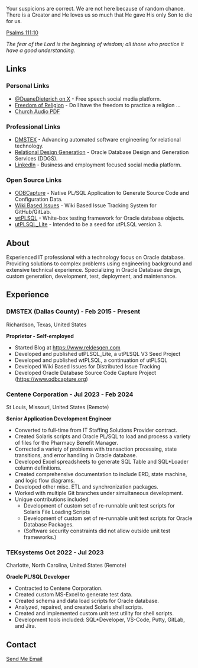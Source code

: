 
Your suspicions are correct. We are not here because of random chance. There is a Creator and He loves us so much that He gave His only Son to die for us.

[Psalms 111:10](https://www.biblegateway.com/passage/?search=Psalms+111:10&version=ESV)

*The fear of the Lord is the beginning of wisdom; all those who practice it have a good understanding.*


## Links

### Personal Links

* [@DuaneDieterich on X](https://x.com/DuaneDieterich) - Free speech social media platform.
* [Freedom of Religion](Freedom-Of-Religion.md) - Do I have the freedom to practice a religion ...
* [Church Audio PDF](Church_Audio.pdf)

### Professional Links

* [DMSTEX](https://www.dmstex.com/) - Advancing automated software engineering for relational technology.
* [Relational Design Generation](https://www.reldesgen.com/) - Oracle Database Design and Generation Services (DDGS).
* [LinkedIn](https://www.linkedin.com/in/ddieterich/) - Business and employment focused social media platform.

### Open Source Links

* [ODBCapture](https://odbcapture.org/) - Native PL/SQL Application to Generate Source Code and Configuration Data.
* [Wiki Based Issues](https://github.com/DDieterich/WikiBasedIssues) - Wiki Based Issue Tracking System for GitHub/GitLab.
* [wtPLSQL](https://wtplsql.org/) - White-box testing framework for Oracle database objects.
* [utPLSQL_Lite](https://github.com/DDieterich/utPLSQL_Lite) - Intended to be a seed for utPLSQL version 3.

## About

Experienced IT professional with a technology focus on Oracle database. Providing solutions to complex problems using engineering background and extensive technical experience. Specializing in Oracle Database design, custom generation, development, test, deployment, and maintenance.

## Experience

### DMSTEX (Dallas County) - Feb 2015 - Present
Richardson, Texas, United States

**Proprietor - Self-employed**
* Started Blog at https://www.reldesgen.com
* Developed and published utPLSQL_Lite, a utPLSQL V3 Seed Project
* Developed and published wtPLSQL, a continuation of utPLSQL
* Developed Wiki Based Issues for Distributed Issue Tracking
* Developed Oracle Database Source Code Capture Project (https://www.odbcapture.org)

### Centene Corporation - Jul 2023 - Feb 2024
St Louis, Missouri, United States (Remote)

**Senior Application Development Engineer**
* Converted to full-time from IT Staffing Solutions Provider contract.
* Created Solaris scripts and Oracle PL/SQL to load and process a variety of files for the Pharmacy Benefit Manager.
* Corrected a variety of problems with transaction processing, state transitions, and error handling in Oracle database.
* Developed Excel spreadsheets to generate SQL Table and SQL\*Loader column definitions.
* Created comprehensive documentation to include ERD, state machine, and logic flow diagrams.
* Developed other misc. ETL and synchronization packages.
* Worked with multiple Git branches under simultaneous development.
* Unique contributions included
    * Development of custom set of re-runnable unit test scripts for Solaris File Loading Scripts
    * Development of custom set of re-runnable unit test scripts for Oracle Database Packages.
    * (Software security constraints did not allow outside unit test frameworks.)


### TEKsystems Oct 2022 - Jul 2023
Charlotte, North Carolina, United States (Remote)

**Oracle PL/SQL Developer**
* Contracted to Centene Corporation.
* Created custom MS-Excel to generate test data.
* Created schema and data load scripts for Oracle database.
* Analyzed, repaired, and created Solaris shell scripts.
* Created and implemented custom unit test utility for shell scripts.
* Development tools included: SQL\*Developer, VS-Code, Putty, GitLab, and Jira.


## Contact

<a href="mailto:mail@duanedieterich.com">Send Me Email</a>
